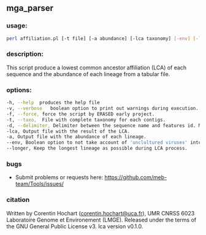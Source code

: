 ## mga_parser

### usage:

```bash
perl affiliation.pl [-t file] [-a abundance] [-lca taxonomy] [-env] [-longer]
```

### description:

This script produce a lowest common ancestor affiliation (LCA) of each sequence and the abundance of each lineage from a tabular file.

### options: 

```bash
-h, --help	produces the help file
-v, --verbose	boolean option to print out warnings during execution. Warnings and errors are redirected to STDERR. Defaults to no verbose (silent mode).
-f, --force, force the script by ERASED early project. 
-t,	--taxo,  File with complete taxonomy for each contigs.
-d, --delimiter, Delimiter between the sequence name and features id. Must be dot, pipe or underscore (default: pipe)
-lca, Output file with the result of the LCA.
-a, Output file with the abundance of each lineage. 
--env, Boolean option to not take account of 'unclultured viruses' into LCA process. 
--longer, Keep the longest lineage as possible during LCA process.  
```

### bugs

* Submit problems or requests here: https://github.com/meb-team/Tools/issues/

### citation

Written by Corentin Hochart (corentin.hochart@uca.fr), UMR CNRSS 6023 Laboratoire Genome et Environement (LMGE). Released under the terms of the GNU General Public License v3. lca version v0.1.0.
